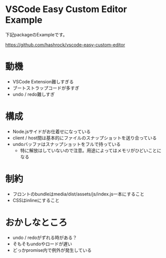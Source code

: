 # VSCode Easy Custom Editor Example

下記packageのExampleです。

https://github.com/hashrock/vscode-easy-custom-editor

# 動機

- VSCode Extension難しすぎる
- ブートストラップコードが多すぎ
- undo / redo難しすぎ

# 構成

- Node.jsサイドがお仕着せになっている
- client / host間は基本的にファイルのスナップショットを送り合っている
- undoバッファはスナップショットをフルで持っている
  - 特に解放はしていないので注意。用途によってはメモリがひどいことになる

# 制約

- フロントのbundleはmedia/dist/assets/js/index.js一本にすること
- CSSはinlineにすること

# おかしなところ

- undo / redoがずれる時がある？
- そもそもundoやロードが遅い
- どっかpromise内で例外が発生している
